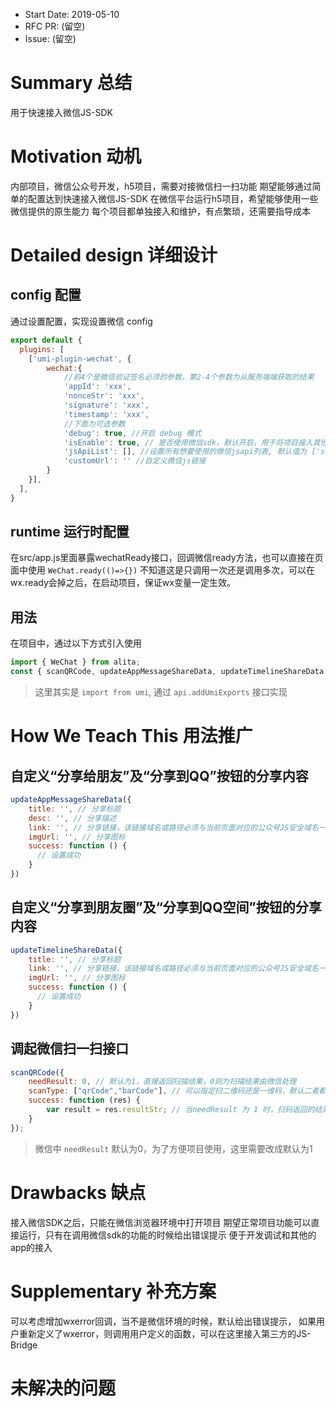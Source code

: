 - Start Date: 2019-05-10
- RFC PR: (留空)
- Issue: (留空)

# Summary 总结

用于快速接入微信JS-SDK

# Motivation 动机

内部项目，微信公众号开发，h5项目，需要对接微信扫一扫功能
期望能够通过简单的配置达到快速接入微信JS-SDK
在微信平台运行h5项目，希望能够使用一些微信提供的原生能力
每个项目都单独接入和维护，有点繁琐，还需要指导成本


# Detailed design 详细设计

## config 配置

通过设置配置，实现设置微信 config

```js
export default {
  plugins: [
    ['umi-plugin-wechat', {
        wechat:{
            //前4个是微信验证签名必须的参数，第2-4个参数为从服务端端获取的结果
            'appId': 'xxx',
            'nonceStr': 'xxx',
            'signature': 'xxx',
            'timestamp': 'xxx',
            //下面为可选参数
            'debug': true, //开启 debug 模式
            'isEnable': true, // 是否使用微信sdk，默认开启，用于将项目接入其他app时需要关闭，使用第三方app提供原生能力支持
            'jsApiList': [], //设置所有想要使用的微信jsapi列表, 默认值为 ['scanQRCode', 'updateAppMessageShareData', 'updateTimelineShareData',]
            'customUrl': '' //自定义微信js链接
        }
    }],
  ],
}
```

## runtime 运行时配置

在src/app.js里面暴露wechatReady接口，回调微信ready方法，也可以直接在页面中使用 `WeChat.ready(()=>{})`
不知道这是只调用一次还是调用多次，可以在wx.ready会掉之后，在启动项目，保证wx变量一定生效。

## 用法

在项目中，通过以下方式引入使用

```js
import { WeChat } from alita;
const { scanQRCode, updateAppMessageShareData, updateTimelineShareData, } = WeChat;
```

> 这里其实是 `import from umi`, 通过 `api.addUmiExports` 接口实现

# How We Teach This 用法推广

## 自定义“分享给朋友”及“分享到QQ”按钮的分享内容

```js
updateAppMessageShareData({
    title: '', // 分享标题
    desc: '', // 分享描述
    link: '', // 分享链接，该链接域名或路径必须与当前页面对应的公众号JS安全域名一致
    imgUrl: '', // 分享图标
    success: function () {
      // 设置成功
    }
})
```

## 自定义“分享到朋友圈”及“分享到QQ空间”按钮的分享内容

```js
updateTimelineShareData({
    title: '', // 分享标题
    link: '', // 分享链接，该链接域名或路径必须与当前页面对应的公众号JS安全域名一致
    imgUrl: '', // 分享图标
    success: function () {
      // 设置成功
    }
})
```

## 调起微信扫一扫接口

```js
scanQRCode({
    needResult: 0, // 默认为1，直接返回扫描结果，0则为扫描结果由微信处理
    scanType: ["qrCode","barCode"], // 可以指定扫二维码还是一维码，默认二者都有
    success: function (res) {
        var result = res.resultStr; // 当needResult 为 1 时，扫码返回的结果
    }
});
```

> 微信中 `needResult` 默认为0，为了方便项目使用，这里需要改成默认为1

# Drawbacks 缺点

接入微信SDK之后，只能在微信浏览器环境中打开项目
期望正常项目功能可以直接运行，只有在调用微信sdk的功能的时候给出错误提示
便于开发调试和其他的app的接入

# Supplementary 补充方案

可以考虑增加wxerror回调，当不是微信环境的时候，默认给出错误提示，
如果用户重新定义了wxerror，则调用用户定义的函数，可以在这里接入第三方的JS-Bridge

# 未解决的问题
